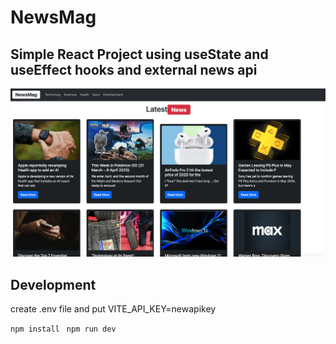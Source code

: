 # NewsMag 

## Simple React Project using useState and useEffect hooks  and external news api
![Screenshot 2025-04-01 at 05.15.28.png](./screen.png)

## Development 
create .env file and put VITE_API_KEY=newapikey

``npm install ``
 ``npm run dev``
